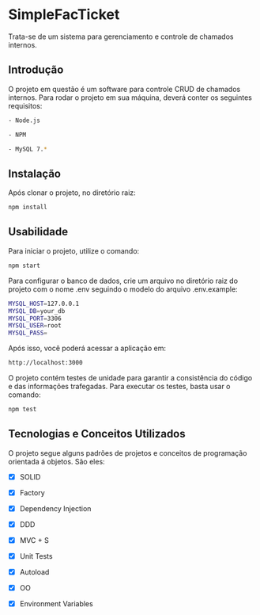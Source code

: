 # SimpleFacTicket
Trata-se de um sistema para gerenciamento e controle de chamados internos.

## Introdução
O projeto em questão é um software para controle CRUD de chamados internos. Para rodar o projeto em sua máquina, deverá conter os seguintes requisitos:
```bash
- Node.js
```
```bash
- NPM
```
```bash
- MySQL 7.*
```

## Instalação
Após clonar o projeto, no diretório raiz:
```bash
npm install
```

## Usabilidade
Para iniciar o projeto, utilize o comando:
```bash
npm start
```

Para configurar o banco de dados, crie um arquivo no diretório raiz do projeto com o nome .env seguindo o modelo do arquivo .env.example:
```bash
MYSQL_HOST=127.0.0.1
MYSQL_DB=your_db
MYSQL_PORT=3306
MYSQL_USER=root
MYSQL_PASS=
```

 Após isso, você poderá acessar a aplicação em:
```bash
http://localhost:3000
```

O projeto contém testes de unidade para garantir a consistência do código e das informações trafegadas. Para executar os testes, basta usar o comando:
```bash
npm test
```

## Tecnologias e Conceitos Utilizados
O projeto segue alguns padrões de projetos e conceitos de programação orientada á objetos. São eles:
- [x] SOLID
- [x] Factory
- [x] Dependency Injection
- [x] DDD
- [x] MVC + S
- [x] Unit Tests
- [x] Autoload
- [x] OO
- [x] Environment Variables

